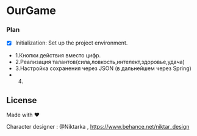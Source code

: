 # OurGame

### Plan

- [x] Initialization: Set up the project environment.
- 1.Кнопки действия вместо цифр.
- 2.Реализация талантов(сила,ловкость,интелект,здоровье,удача)
- 3.Настройка сохранения через JSON (в дальнейшем через Spring)
- 4.
## License

Made with ❤️

Сharacter designer : @Niktarka ,
https://www.behance.net/niktar_design